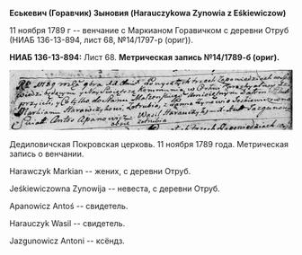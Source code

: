 **Еськевич (Горавчик) Зыновия (Harauczykowa Zynowia z Eśkiewiczow)**

11 ноября 1789 г -- венчание с Маркианом Горавичком с деревни Отруб
(НИАБ 136-13-894, лист 68, №14/1797-р (ориг)).

**НИАБ 136-13-894:** Лист 68. **Метрическая запись №14/1789-б (ориг).**

![](./media/700c4c48b31f2cb894214cf46b7d677960b53af8.png)

Дедиловичская Покровская церковь. 11 ноября 1789 года. Метрическая
запись о венчании.

Harawczyk Markian -- жених, с деревни Отруб.

Jeśkiewiczowna Zynowija -- невеста, с деревни Отруб.

Apanowicz Antoś -- свидетель.

Harauczyk Wasil -- свидетель.

Jazgunowicz Antoni -- ксёндз.
